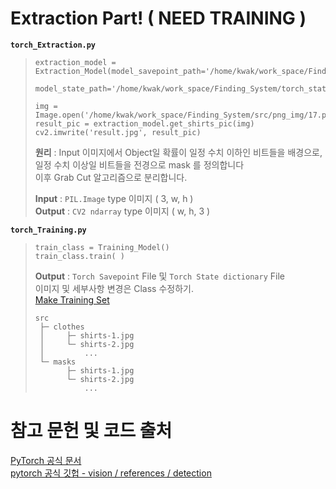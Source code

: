 # Extraction Part! ( NEED TRAINING )
__`torch_Extraction.py`__  
> ```
> extraction_model = Extraction_Model(model_savepoint_path='/home/kwak/work_space/Finding_System/torch_save.pt',
>                                     model_state_path='/home/kwak/work_space/Finding_System/torch_state_dict.pt')
>
> img = Image.open('/home/kwak/work_space/Finding_System/src/png_img/17.png').convert('RGB')
> result_pic = extraction_model.get_shirts_pic(img)
> cv2.imwrite('result.jpg', result_pic)
> ```
> __원리__ : Input 이미지에서 Object일 확률이 일정 수치 이하인 비트들을 배경으로,   
>      일정 수치 이상일 비트들을 전경으로 mask 를 정의합니다   
>      이후 Grab Cut 알고리즘으로 분리합니다.   
>    
> __Input__ : `PIL.Image` type 이미지 ( 3, w, h )   
> __Output__ : `CV2 ndarray` type 이미지 ( w, h, 3 )   
   
__`torch_Training.py`__
> ```
> train_class = Training_Model()
> train_class.train( )
> ```
> __Output__ : `Torch Savepoint` File 및 `Torch State dictionary` File   
> 이미지 및 세부사항 변경은 Class 수정하기.   
> [Make Training Set](https://github.com/KwakBro/AI-ML/tree/master/COCO_Creator)
>    
> ```  
> src
>  ├─ clothes   
>  │     ├─ shirts-1.jpg   
>  │     └─ shirts-2.jpg   
>  │         ...   
>  └─ masks   
>        ├─ shirts-1.jpg   
>        └─ shirts-2.jpg   
>            ...   
> ```
# 참고 문헌 및 코드 출처
[PyTorch 공식 문서](https://tutorials.pytorch.kr/intermediate/torchvision_tutorial.html)   
[pytorch 공식 깃헙 - vision / references / detection ](https://github.com/pytorch/vision/tree/master/references/detection)
